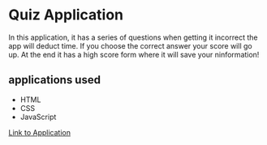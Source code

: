 # Quiz Application
In this application, it has a series of questions when getting it incorrect the app will deduct time. If you choose the correct answer your score will go up. At the end it has a high score form where it will save your ninformation! 

## applications used 

* HTML
* CSS
* JavaScript

[Link to Application](https://jonathan0212.github.io/quiz-app/)